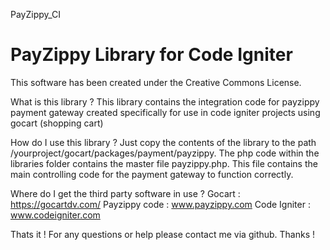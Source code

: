 PayZippy_CI

PayZippy Library for Code Igniter
==================================

This software has been created under the Creative Commons License.

What is this library ?
This library contains the integration code for payzippy payment gateway created specifically for use in code igniter projects using gocart (shopping cart)

How do I use this library ?
Just copy the contents of the library to the path /yourproject/gocart/packages/payment/payzippy. The php code within the libraries folder contains the master file payzippy.php.
This file contains the main controlling code for the payment gateway to function correctly.

Where do I get the third party software in use ?
Gocart : https://gocartdv.com/
Payzippy code : www.payzippy.com
Code Igniter : www.codeigniter.com

Thats it ! For any questions or help please contact me via github. Thanks !


